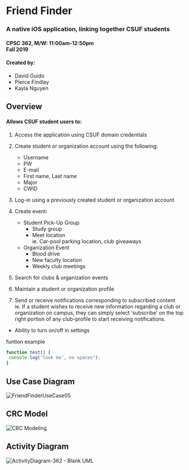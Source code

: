 # Friend Finder
### A native iOS application, linking together CSUF students

#### CPSC 362, M/W: 11:00am-12:50pm <br> Fall 2019 
#### Created by:
* David Guido
* Pierce Findlay
* Kayla Nguyen

## Overview
#### Allows CSUF student users to:
1. Access the application using CSUF domain credentials
2. Create student or organization account using the following:
    * Username
    * PW
    * E-mail
    * First name, Last name
    * Major
    * CWID
3. Log-in using a previously created student or organization account
4. Create event:
    * Student Pick-Up Group 
    	* Study group
    	* Meet location
<br> <t> ie.   Car-pool parking location, club giveaways
    * Organization Event
    	* Blood drive
    	* New faculty location
    	* Weekly club meetings

5. Search for clubs & organization events
6. Maintain a student or organization profile 
7. Send or receive notifications corresponding to subscribed content 
<br> <t> ie.   If a student wishes to receive new information regarding a club or organization on campus, they can simply select ‘subscribe’ on the top right portion of any club-profile to start receiving notifications.
* Ability to turn on/off in settings


funtion example 

```javascript
function test() {
 console.log("look ma’, no spaces");
}
```





## Use Case Diagram
![FriendFinderUseCase05](https://user-images.githubusercontent.com/47490318/67425305-98d78b00-f58c-11e9-9b72-4964dbd861bc.png)

## CRC Model 
![CRC Modeling](https://user-images.githubusercontent.com/37362662/67426302-aaba2d80-f58e-11e9-931a-0e43150f76eb.png)

## Activity Diagram 
![ActivityDiagram-362 -  Blank UML](https://user-images.githubusercontent.com/26395400/67429213-8cefc700-f594-11e9-8406-022de4daeebb.png)
